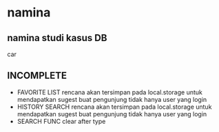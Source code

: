 # namina
namina studi kasus
DB
---
car

INCOMPLETE
----------
- FAVORITE LIST
  rencana akan tersimpan pada local.storage untuk mendapatkan sugest buat pengunjung tidak hanya user yang login
- HISTORY SEARCH
  rencana akan tersimpan pada local.storage untuk mendapatkan sugest buat pengunjung tidak hanya user yang login
- SEARCH FUNC
  clear after type
  
